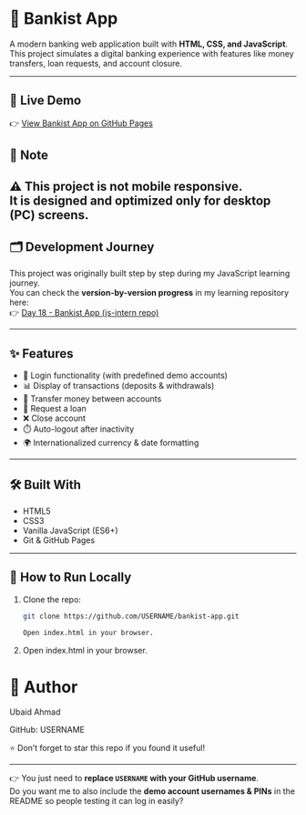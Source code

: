 # 🏦 Bankist App

A modern banking web application built with **HTML, CSS, and JavaScript**.  
This project simulates a digital banking experience with features like money transfers, loan requests, and account closure.

---

## 🚀 Live Demo
👉 [View Bankist App on GitHub Pages](https://USERNAME.github.io/bankist-app/)
## 📱 Note
⚠️ This project is **not mobile responsive**.  
It is designed and optimized **only for desktop (PC) screens**.
---
## 🗂️ Development Journey
This project was originally built step by step during my JavaScript learning journey.  
You can check the **version-by-version progress** in my learning repository here:  
👉 [Day 18 - Bankist App (js-intern repo)](https://github.com/ahmadubaid061/js-intern/tree/main/day%2018%20bankist%20app)

---

## ✨ Features
- 🔐 Login functionality (with predefined demo accounts)
- 📊 Display of transactions (deposits & withdrawals)
- 💸 Transfer money between accounts
- 🏦 Request a loan
- ❌ Close account
- ⏱️ Auto-logout after inactivity
- 🌍 Internationalized currency & date formatting

---

## 🛠️ Built With
- HTML5
- CSS3
- Vanilla JavaScript (ES6+)
- Git & GitHub Pages

---

## 📂 How to Run Locally
1. Clone the repo:
   ```bash
   git clone https://github.com/USERNAME/bankist-app.git

   Open index.html in your browser.
 2. Open index.html in your browser.
    
# 👤 Author

Ubaid Ahmad

GitHub: USERNAME

⭐ Don’t forget to star this repo if you found it useful!

---

👉 You just need to **replace `USERNAME` with your GitHub username**.  
Do you want me to also include the **demo account usernames & PINs** in the README so people testing it can log in easily?

